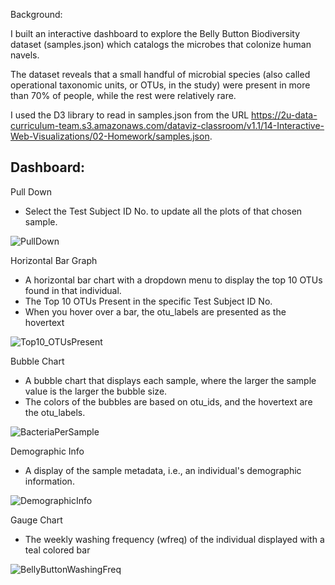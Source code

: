 Background:

I built an interactive dashboard to explore the Belly Button Biodiversity dataset (samples.json) which catalogs the microbes that colonize human navels.

The dataset reveals that a small handful of microbial species (also called operational taxonomic units, or OTUs, in the study) were present in more than 70% of people, while the rest were relatively rare.

I used the D3 library to read in samples.json from the URL https://2u-data-curriculum-team.s3.amazonaws.com/dataviz-classroom/v1.1/14-Interactive-Web-Visualizations/02-Homework/samples.json.

Dashboard:
---------------
Pull Down
- Select the Test Subject ID No. to update all the plots of that chosen sample.

![PullDown](https://github.com/margoberry17/14-Belly-Button-Challenge/assets/136475202/a7fd1d87-ca3d-4ce2-9f95-804504569ebc)

Horizontal Bar Graph
- A horizontal bar chart with a dropdown menu to display the top 10 OTUs found in that individual.
- The Top 10 OTUs Present in the specific Test Subject ID No.
- When you hover over a bar, the otu_labels are presented as the hovertext

![Top10_OTUsPresent](https://github.com/margoberry17/14-Belly-Button-Challenge/assets/136475202/ef6e7aea-de2f-4d0b-bac7-16db9b314fec)

Bubble Chart
- A bubble chart that displays each sample, where the larger the sample value is the larger the bubble size.
- The colors of the bubbles are based on otu_ids, and the hovertext are the otu_labels.

![BacteriaPerSample](https://github.com/margoberry17/14-Belly-Button-Challenge/assets/136475202/0119b9c3-222e-4e41-8005-84f95b367cfd)

Demographic Info
- A display of the sample metadata, i.e., an individual's demographic information.

![DemographicInfo](https://github.com/margoberry17/14-Belly-Button-Challenge/assets/136475202/c4ee02e9-5e9c-4827-920f-9cf42419a56c)

Gauge Chart
- The weekly washing frequency (wfreq) of the individual displayed with a teal colored bar
  
![BellyButtonWashingFreq](https://github.com/margoberry17/14-Belly-Button-Challenge/assets/136475202/6f2fc0d4-1978-4e1d-a7aa-2d04fbc2343d)


        

